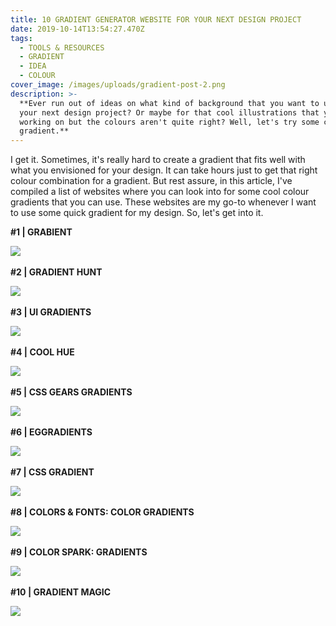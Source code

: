 ```yaml
---
title: 10 GRADIENT GENERATOR WEBSITE FOR YOUR NEXT DESIGN PROJECT
date: 2019-10-14T13:54:27.470Z
tags:
  - TOOLS & RESOURCES
  - GRADIENT
  - IDEA
  - COLOUR
cover_image: /images/uploads/gradient-post-2.png
description: >-
  **Ever run out of ideas on what kind of background that you want to use for
  your next design project? Or maybe for that cool illustrations that you're
  working on but the colours aren't quite right? Well, let's try some colour
  gradient.**
---
```

I get it. Sometimes, it's really hard to create a gradient that fits well with what you envisioned for your design. It can take hours just to get that right colour combination for a gradient. But rest assure, in this article, I've compiled a list of websites where you can look into for some cool colour gradients that you can use. These websites are my go-to whenever I want to use some quick gradient for my design. So, let's get into it.
&nbsp;

**\#1 | GRABIENT**

[![](/images/uploads/g-1.png)](https://www.grabient.com)
&nbsp;
&nbsp;

**\#2 | GRADIENT HUNT**

[![](/images/uploads/g-2.png)](https://gradienthunt.com)
&nbsp;
&nbsp;

**\#3 | UI GRADIENTS**

[![](/images/uploads/g-3.png)](https://uigradients.com/)
&nbsp;
&nbsp;

**\#4 | COOL HUE**

[![](/images/uploads/g-4.png)](https://webkul.github.io/coolhue/)
&nbsp;
&nbsp;

**\#5 | CSS GEARS GRADIENTS**

[![](/images/uploads/g-5.png)](https://gradients.cssgears.com)
&nbsp;
&nbsp;

**\#6 | EGGRADIENTS**

[![](/images/uploads/g-6.png)](https://www.eggradients.com)
&nbsp;
&nbsp;

**\#7 | CSS GRADIENT**

[![](/images/uploads/g-7.png)](https://cssgradient.io)
&nbsp;
&nbsp;

**\#8 | COLORS & FONTS: COLOR GRADIENTS**

[![](/images/uploads/g-8.png)](https://colorsandfonts.com/gradients.html)
&nbsp;
&nbsp;

**\#9 | COLOR SPARK: GRADIENTS**

[![](/images/uploads/g-9.png)](https://colorspark.app/gradients)
&nbsp;
&nbsp;

**\#10 | GRADIENT MAGIC**

[![](/images/uploads/g-10.png)](https://www.gradientmagic.com)
&nbsp;
